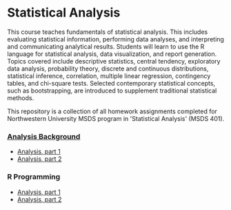 # Statistical Analysis

<p>This course teaches fundamentals of statistical analysis. This includes evaluating statistical information, performing data analyses, and interpreting and communicating analytical results. Students will learn to use the R language for statistical analysis, data visualization, and report generation. Topics covered include descriptive statistics, central tendency, exploratory data analysis, probability theory, discrete and continuous distributions, statistical inference, correlation, multiple linear regression, contingency tables, and chi-square tests. Selected contemporary statistical concepts, such as bootstrapping, are introduced to supplement traditional statistical methods.</p>

<p>This repository is a collection of all homework assignments completed for Northwestern University MSDS program in 'Statistical Analysis' (MSDS 401).</p>
 
<h3><a href="https://github.com/bmoretz/MS-DataScience/raw/master/Statistical%20Analysis/Analysis%20Background.pdf">Analysis Background</a></h3>

<ul>
	<li><a href="https://github.com/bmoretz/MS-DataScience/blob/master/Statistical%20Analysis/Analysis_01.md">Analysis, part 1</a></li>
	<li><a href="https://github.com/bmoretz/MS-DataScience/blob/master/Statistical%20Analysis/Analysis_02.md">Analysis, part 2</a></li>
</ul>

<h3>R Programming</h3>

<ul>
	<li><a href="https://github.com/bmoretz/MS-DataScience/blob/master/Statistical%20Analysis/Analysis_01.md">Analysis, part 1</a></li>
	<li><a href="https://github.com/bmoretz/MS-DataScience/blob/master/Statistical%20Analysis/Analysis_02.md">Analysis, part 2</a></li>
</ul>